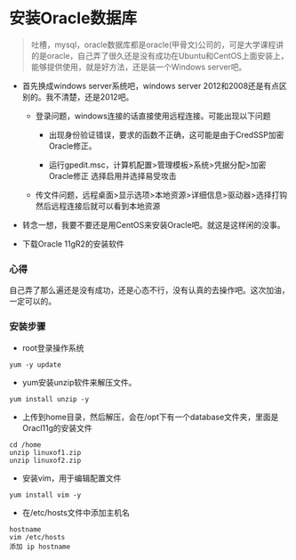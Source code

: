# 安装Oracle数据库

> 吐槽，mysql，oracle数据库都是oracle\(甲骨文\)公司的，可是大学课程讲的是oracle，自己弄了很久还是没有成功在Ubuntu和CentOS上面安装上，能够提供使用，就是好方法，还是装一个Windows server吧。

* 首先换成windows server系统吧，windows server 2012和2008还是有点区别的。我不清楚，还是2012吧。

  * 登录问题，windows连接的话直接使用远程连接。可能出现以下问题

    * 出现身份验证错误，要求的函数不正确，这可能是由于CredSSP加密Oracle修正。

    * 运行gpedit.msc，计算机配置&gt;管理模板&gt;系统&gt;凭据分配&gt;加密Oracle修正  选择启用并选择易受攻击

  * 传文件问题，远程桌面&gt;显示选项&gt;本地资源&gt;详细信息&gt;驱动器&gt;选择打钩  然后远程连接后就可以看到本地资源

* 转念一想，我要不要还是用CentOS来安装Oracle吧。就这是这样闲的没事。

* 下载Oracle 11gR2的安装软件

### 心得

自己弄了那么遍还是没有成功，还是心态不行，没有认真的去操作吧。这次加油，一定可以的。

### 安装步骤

* root登录操作系统

```
yum -y update
```

* yum安装unzip软件来解压文件。

```
yum install unzip -y
```

* 上传到home目录，然后解压，会在/opt下有一个database文件夹，里面是Oracl11g的安装文件

```
cd /home
unzip linuxof1.zip
unzip linuxof2.zip
```

* 安装vim，用于编辑配置文件

```
yum install vim -y
```

* 在/etc/hosts文件中添加主机名

```
hostname
vim /etc/hosts
添加 ip hostname
```



